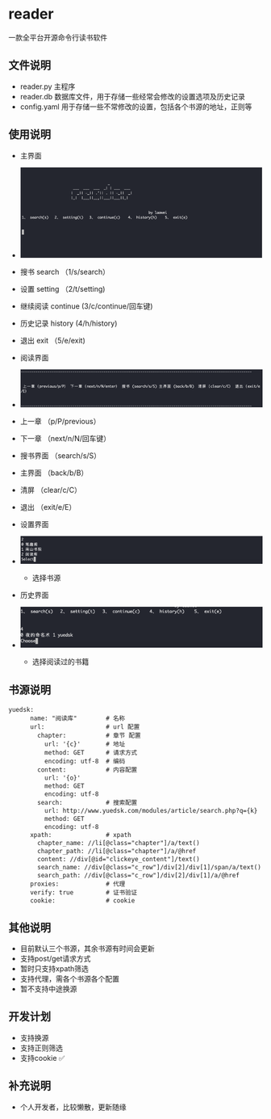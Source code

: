 # reader
 一款全平台开源命令行读书软件


## 文件说明
- reader.py  主程序
- reader.db  数据库文件，用于存储一些经常会修改的设置选项及历史记录
- config.yaml  用于存储一些不常修改的设置，包括各个书源的地址，正则等

  
## 使用说明
- 主界面
-   ![](images/1.png)
  - 搜书  search （1/s/search）
  - 设置  setting  （2/t/setting)
  - 继续阅读  continue  (3/c/continue/回车键)
  - 历史记录 history (4/h/history)
  - 退出  exit  （5/e/exit)  
  

- 阅读界面
-   ![](images/2.png)
  - 上一章  （p/P/previous）
  - 下一章  （next/n/N/回车键）
  - 搜书界面  （search/s/S）
  - 主界面   （back/b/B）
  - 清屏   （clear/c/C）
  - 退出  （exit/e/E）
  
  - 设置界面
  - ![](images/3.png)
    - 选择书源
  - 历史界面
  - ![](images/4.png)
    - 选择阅读过的书籍
  
## 书源说明
```
yuedsk:
      name: "阅读库"        # 名称
      url:                 # url 配置
        chapter:           # 章节 配置
          url: '{c}'       # 地址  
          method: GET      # 请求方式
          encoding: utf-8  # 编码
        content:           # 内容配置
          url: '{o}'
          method: GET
          encoding: utf-8
        search:            # 搜索配置
          url: http://www.yuedsk.com/modules/article/search.php?q={k}
          method: GET
          encoding: utf-8
      xpath:               # xpath
        chapter_name: //li[@class="chapter"]/a/text()
        chapter_path: //li[@class="chapter"]/a/@href
        content: //div[@id="clickeye_content"]/text()
        search_name: //div[@class="c_row"]/div[2]/div[1]/span/a/text()
        search_path: //div[@class="c_row"]/div[2]/div[1]/a/@href
      proxies:             # 代理
      verify: true         # 证书验证
      cookie:              # cookie

```

## 其他说明
- 目前默认三个书源，其余书源有时间会更新
- 支持post/get请求方式
- 暂时只支持xpath筛选
- 支持代理，需各个书源各个配置
- 暂不支持中途换源

## 开发计划
- 支持换源  
- 支持正则筛选
- 支持cookie      ✅

## 补充说明
- 个人开发者，比较懒散，更新随缘